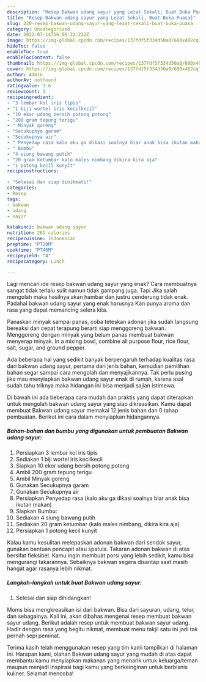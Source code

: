 ```yaml
---
description: "Resep Bakwan udang sayur yang Lezat Sekali, Buat Buka Puasa}"
title: "Resep Bakwan udang sayur yang Lezat Sekali, Buat Buka Puasa}"
slug: 220-resep-bakwan-udang-sayur-yang-lezat-sekali-buat-buka-puasa
category: Uncategorized
date: 2022-07-14T16:06:32.232Z
image: https://img-global.cpcdn.com/recipes/137fdf5f334d50a0/680x482cq70/bakwan-udang-sayur-foto-resep-utama.jpg
hideToc: false
enableToc: true
enableTocContent: false
thumbnail: https://img-global.cpcdn.com/recipes/137fdf5f334d50a0/680x482cq70/bakwan-udang-sayur-foto-resep-utama.jpg
cover: https://img-global.cpcdn.com/recipes/137fdf5f334d50a0/680x482cq70/bakwan-udang-sayur-foto-resep-utama.jpg
author: Admin
authorAv: notfound
ratingvalue: 3.6
reviewcount: 3
recipeingredient:
- "3 lembar kol iris tipis"
- "1 biji wortel iris kecilkecil"
- "10 ekor udang bersih potong potong"
- "200 gram tepung terigu"
- " Minyak goreng"
- "Secukupnya garam"
- "Secukupnya air"
- " Penyedap rasa kalo aku ga dikasi soalnya biar anak bisa ikutan makan"
- " Bumbu"
- "4 siung bawang putih"
- "20 gram ketumbar kalo males nimbang dikira kira aja"
- "1 potong kecil kunyit"
recipeinstructions:

- "Selesai dan siap dinikmati!"
categories:
- Resep
tags:
- bakwan
- udang
- sayur

katakunci: bakwan udang sayur 
nutrition: 261 calories
recipecuisine: Indonesian
preptime: "PT20M"
cooktime: "PT46M"
recipeyield: "4"
recipecategory: Lunch

---
```



Lagi mencari ide resep bakwan udang sayur yang enak? Cara membuatnya sangat tidak terlalu sulit namun tidak gampang juga. Tapi Jika salah mengolah maka hasilnya akan hambar dan justru cenderung tidak enak. Padahal bakwan udang sayur yang enak harusnya Kan punya aroma dan rasa yang dapat memancing selera kita.


Panaskan minyak sampai panas, coba teteskan adonan jika sudah langsung bereaksi dan cepat terapung berarti siap menggoreng bakwan. Menggoreng dengan minyak yang belum panas membuat bakwan menyerap minyak. In a mixing bowl, combine all purpose flour, rice flour, salt, sugar, and ground pepper.

Ada beberapa hal yang sedikit banyak berpengaruh terhadap kualitas rasa dari bakwan udang sayur, pertama dari jenis bahan, kemudian pemilihan bahan segar sampai cara mengolah dan menyajikannya. Tak perlu pusing jika mau menyiapkan bakwan udang sayur enak di rumah, karena asal sudah tahu triknya maka hidangan ini bisa menjadi sajian istimewa.


Di bawah ini ada beberapa cara mudah dan praktis yang dapat diterapkan untuk mengolah bakwan udang sayur yang siap dikreasikan. Kamu dapat membuat Bakwan udang sayur memakai 12 jenis bahan dan 0 tahap pembuatan. Berikut ini cara dalam menyiapkan hidangannya.

<!--inarticleads1-->

##### Bahan-bahan dan bumbu yang digunakan untuk pembuatan Bakwan udang sayur:

1. Persiapkan 3 lembar kol iris tipis
1. Sediakan 1 biji wortel iris kecilkecil
1. Siapkan 10 ekor udang bersih potong potong
1. Ambil 200 gram tepung terigu
1. Ambil  Minyak goreng
1. Gunakan Secukupnya garam
1. Gunakan Secukupnya air
1. Persiapkan  Penyedap rasa (kalo aku ga dikasi soalnya biar anak bisa ikutan makan)
1. Siapkan  Bumbu:
1. Sediakan 4 siung bawang putih
1. Sediakan 20 gram ketumbar (kalo males nimbang, dikira kira aja)
1. Persiapkan 1 potong kecil kunyit


Kalau kamu kesulitan melepaskan adonan bakwan dari sendok sayur, gunakan bantuan pencapit atau spatula. Takaran adonan bakwan di atas bersifat fleksibel. Kamu ingin membuat porsi yang lebih sedikit, kamu bisa mengurangi takarannya. Sebaiknya bakwan segera disantap saat masih hangat agar rasanya lebih nikmat. 

<!--inarticleads2-->

##### Langkah-langkah untuk buat Bakwan udang sayur:


1. Selesai dan siap dihidangkan!

Moms bisa mengkreasikan isi dari bakwan. Bisa dari sayuran, udang, telur, dan sebagainya. Kali ini, akan dibahas mengenai resep membuat bakwan sayur udang. Berikut adalah resep untuk membuat bakwan sayur udang. Hadir dengan rasa yang begitu nikmat, membuat menu takjil satu ini jadi tak pernah sepi peminat. 

Terima kasih telah menggunakan resep yang tim kami tampilkan di halaman ini. Harapan kami, olahan Bakwan udang sayur yang mudah di atas dapat membantu kamu menyiapkan makanan yang menarik untuk keluarga/teman maupun menjadi inspirasi bagi kamu yang berkeinginan untuk berbisnis kuliner. Selamat mencoba!
